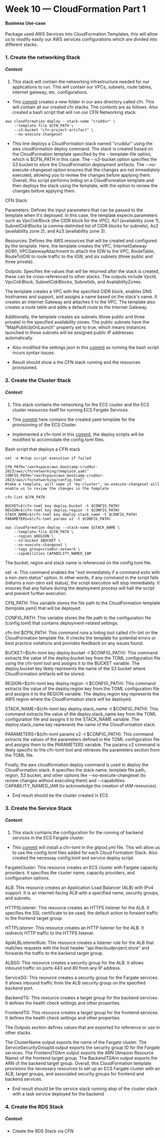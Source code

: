  # Week 10 — CloudFormation Part 1

#### Business Use-case
  Package used AWS Services into CloudFormation Templates, this will allow us to modify easily our AWS services configurations which are divided into different stacks.
  
  

### 1. Create the networking Stack

##### Context:
  1. This stack will contain the networking infrastructure needed for our applications to run. This will contain our VPCs, subnets, route tables, internet gateway, etc. configurations.

- This [commit](https://github.com/aynfrancesco06/aws-bootcamp-cruddur-2023/commit/6039da5103ca89dbfac5601315a6a7cfd506346a) creates a new folder in our aws directory called cfn. This will contain all our created cfn stacks. The contents are as follows. Also created a bash script that will run our CFN Networking stack.

```
aws cloudformation deploy --stack-name "cruddur" \
    --template-file $CFN_PATH \
    --s3-bucket "cfn-project-artifact" \
    --no-execute-changeset
```
- This line deploys a CloudFormation stack named "cruddur" using the aws cloudformation deploy command. The stack is created based on the CloudFormation template specified by the --template-file option, which is $CFN_PATH in this case. The --s3-bucket option specifies the S3 bucket to store the CloudFormation deployment artifacts. The --no-execute-changeset option ensures that the changes are not immediately executed, allowing you to review the changes before applying them.
Overall, this script performs linting on a CloudFormation template and then deploys the stack using the template, with the option to review the changes before applying them.

CFN Stack:

Parameters: Defines the input parameters that can be passed to the template when it's deployed. In this case, the template expects parameters such as VpcCidrBlock (the CIDR block for the VPC), Az1 (availability zone 1), SubnetCidrBlocks (a comma-delimited list of CIDR blocks for subnets), Az2 (availability zone 2), and Az3 (availability zone 3).

Resources: Defines the AWS resources that will be created and configured by the template. Here, the template creates the VPC, InternetGateway (IGW), VPCGatewayAttachment to attach the IGW to the VPC, RouteTable, RouteToIGW to route traffic to the IGW, and six subnets (three public and three private).

Outputs: Specifies the values that will be returned after the stack is created, these can be cross-referenced to other stacks. The outputs include VpcId, VpcCidrBlock, SubnetCidrBlocks, SubnetIds, and AvailabilityZones.

The template creates a VPC with the specified CIDR block, enables DNS hostnames and support, and assigns a name based on the stack's name. It creates an Internet Gateway and attaches it to the VPC. The template also creates a route table and adds a default route to the Internet Gateway.

Additionally, the template creates six subnets (three public and three private) in the specified availability zones. The public subnets have the "MapPublicIpOnLaunch" property set to true, which means instances launched in those subnets will be assigned public IP addresses automatically.

- Also modified the settings.json in this [commit](https://github.com/aynfrancesco06/aws-bootcamp-cruddur-2023/commit/ee537ac2d750be786891674eb455332849082404) as running the bash script incurs syntax issues.

- Result should show a the CFN stack running and the resources provisioned.



### 2. Create the Cluster Stack

##### Context:
  1. This stack contains the networking for the ECS cluster and the ECS cluster resources itself for running ECS Fargate Services.

- This [commit](https://github.com/aynfrancesco06/aws-bootcamp-cruddur-2023/commit/a93170e2764602082a42970671efbb5f040baa5b#diff-85801985ed8c6fb85ad7f1409f6aad37583ee9dc4fc86c7aa5264dbb96372c18) here contains the created yaml template for the provisioning of the ECS Cluster.

- Implemented a cfn-toml in this [commit](https://github.com/aynfrancesco06/aws-bootcamp-cruddur-2023/commit/a8310a57c1290c9eb4d5defde025466445dd6b3d#diff-abb14aad7b957b58179bd50632b68feba3238bdf0ab968c91a0eb950717109c2), the deploy scripts will be modified to accomodate the config.toml files.

Bash script that deploys a CFN stack
```
set -e #stop script execution if failed

CFN_PATH="/workspace/aws-bootcamp-cruddur-2023/aws/cfn/networking/template.yaml"
CONFIG_PATH="/workspace/aws-bootcamp-cruddur-2023/aws/cfn/networking/config.toml"
#take a template, will name it "my-cluster", no-execute-changeset will enable us to review the changes in the template

cfn-lint $CFN_PATH

BUCKET=$(cfn-toml key deploy.bucket -t $CONFIG_PATH)
REGION=$(cfn-toml key deploy.region -t $CONFIG_PATH)
STACK_NAME=$(cfn-toml key deploy.stack_name -t $CONFIG_PATH)
PARAMETERS=$(cfn-toml params v2 -t $CONFIG_PATH)

aws cloudformation deploy --stack-name $STACK_NAME \
    --template-file $CFN_PATH \
    --region $REGION \
    --s3-bucket $BUCKET \
    --no-execute-changeset \
    --tags group=cruddur-network \
    --capabilities CAPABILITY_NAMED_IAM 
```
The bucket, region and stack name is referenced on the config.toml file.

set -e: This command enables the "exit immediately if a command exits with a non-zero status" option. In other words, if any command in the script fails (returns a non-zero exit status), the script execution will stop immediately. It ensures that any failure during the deployment process will halt the script and prevent further execution.

CFN_PATH: This variable stores the file path to the CloudFormation template (template.yaml) that will be deployed.

CONFIG_PATH: This variable stores the file path to the configuration file (config.toml) that contains deployment-related settings.

cfn-lint $CFN_PATH: This command runs a linting tool called cfn-lint on the CloudFormation template file. It checks the template for potential errors or best practice violations and provides feedback on any issues found.

BUCKET=$(cfn-toml key deploy.bucket -t $CONFIG_PATH): This command extracts the value of the deploy.bucket key from the TOML configuration file using the cfn-toml tool and assigns it to the BUCKET variable. The deploy.bucket key likely represents the name of the S3 bucket where CloudFormation artifacts will be stored.

REGION=$(cfn-toml key deploy.region -t $CONFIG_PATH): This command extracts the value of the deploy.region key from the TOML configuration file and assigns it to the REGION variable. The deploy.region key represents the AWS region where the CloudFormation stack will be deployed.

STACK_NAME=$(cfn-toml key deploy.stack_name -t $CONFIG_PATH): This command extracts the value of the deploy.stack_name key from the TOML configuration file and assigns it to the STACK_NAME variable. The deploy.stack_name key represents the name of the CloudFormation stack.

PARAMETERS=$(cfn-toml params v2 -t $CONFIG_PATH): This command extracts the values of the parameters defined in the TOML configuration file and assigns them to the PARAMETERS variable. The params v2 command is likely specific to the cfn-toml tool and retrieves the parameters section from the TOML file.

Finally, the aws cloudformation deploy command is used to deploy the CloudFormation stack. It specifies the stack name, template file path, region, S3 bucket, and other options like --no-execute-changeset (to review changes without executing them) and --capabilities CAPABILITY_NAMED_IAM (to acknowledge the creation of IAM resources).

- End result should be the cluster created in ECS


### 3. Create the Service Stack

##### Context:
  1. This stack contains the configuration for the running of backend services in the ECS Fargate cluster.

- This [commit](https://github.com/aynfrancesco06/aws-bootcamp-cruddur-2023/commit/6cc2095385fd76f3eb5ac941fecb0b36fb1a0871#diff-370a022e48cb18faf98122794ffc5ce775b2606b09a9d1f80b71333425ec078e) will install a cfn-toml in the gitpod.yml file. This will allow us to use the config.toml files added for each Cloud Formation Stack. Also created the necessay config.toml and service deploy script.


FargateCluster: This resource creates an ECS cluster with Fargate capacity providers. It specifies the cluster name, capacity providers, and configuration options.

ALB: This resource creates an Application Load Balancer (ALB) with IPv4 support. It is an internet-facing ALB with a specified name, security groups, and subnets.

HTTPSListener: This resource creates an HTTPS listener for the ALB. It specifies the SSL certificate to be used, the default action to forward traffic to the frontend target group.

HTTPListener: This resource creates an HTTP listener for the ALB. It redirects HTTP traffic to the HTTPS listener.

ApiALBListenerRule: This resource creates a listener rule for the ALB that matches requests with the host header "api.thecloudproject.store" and forwards the traffic to the backend target group.

ALBSG: This resource creates a security group for the ALB. It allows inbound traffic on ports 443 and 80 from any IP address.

ServiceSG: This resource creates a security group for the Fargate services. It allows inbound traffic from the ALB security group on the specified backend port.

BackendTG: This resource creates a target group for the backend services. It defines the health check settings and other properties.

FrontendTG: This resource creates a target group for the frontend services. It defines the health check settings and other properties.

The Outputs section defines values that are exported for reference or use in other stacks.

The ClusterName output exports the name of the Fargate cluster.
The ServiceSecurityGroupId output exports the security group ID for the Fargate services.
The FrontendTGArn output exports the ARN (Amazon Resource Name) of the frontend target group.
The BackendTGArn output exports the ARN of the backend target group.
Overall, this CloudFormation template provisions the necessary resources to set up an ECS Fargate cluster with an ALB, target groups, and associated security groups for frontend and backend services.

- End result should be the service stack running atop of the cluster stack with a task service deployed for the backend


### 4. Create the RDS Stack

##### Context:
  - Create the RDS Stack via CFN
